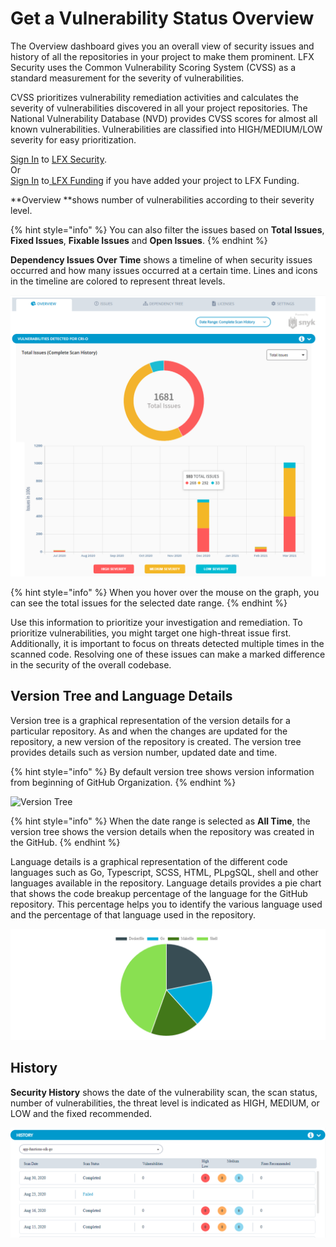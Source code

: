 # Get a Vulnerability Status Overview

The Overview dashboard gives you an overall view of security issues and history of all the repositories in your project to make them prominent. LFX Security uses the Common Vulnerability Scoring System (CVSS) as a standard measurement for the severity of vulnerabilities.&#x20;

CVSS prioritizes vulnerability remediation activities and calculates the severity of vulnerabilities discovered in all your project repositories. The National Vulnerability Database (NVD) provides CVSS scores for almost all known vulnerabilities. Vulnerabilities are classified into HIGH/MEDIUM/LOW severity for easy prioritization.

[Sign In](../sso/sign-in/) to [LFX Security](https://security.lfx.linuxfoundation.org).\
&#x20;                                    Or\
[Sign In](../sso/sign-in/) to[ ](open-lfx-security.md#projects-applied-to-communitybridge-funding)[LFX Funding](https://funding.lfx.linuxfoundation.org) if you have added your project to LFX Funding.

**Overview **shows number of vulnerabilities according to their severity level.&#x20;

{% hint style="info" %}
You can also filter the issues based on **Total Issues**, **Fixed Issues**, **Fixable Issues** and **Open Issues**.
{% endhint %}

**Dependency Issues Over Time** shows a timeline of when security issues occurred and how many issues occurred at a certain time. Lines and icons in the timeline are colored to represent threat levels.

![Overview](../.gitbook/assets/ovn1.png)

{% hint style="info" %}
When you hover over the mouse on the graph, you can see the total issues for the selected date range.&#x20;
{% endhint %}

Use this information to prioritize your investigation and remediation. To prioritize vulnerabilities, you might target one high-threat issue first. Additionally, it is important to focus on threats detected multiple times in the scanned code. Resolving one of these issues can make a marked difference in the security of the overall codebase.

## Version Tree and Language Details

Version tree is a graphical representation of the version details for a particular repository. As and when the changes are updated for the repository, a new version of the repository is created. The version tree provides details such as version number, updated date and time.&#x20;

{% hint style="info" %}
By default version tree shows version information from beginning of GitHub Organization.
{% endhint %}

![Version Tree](<../.gitbook/assets/Version \_Tree.png>)

{% hint style="info" %}
When the date range is selected as **All Time**, the version tree shows the version details when the repository was created in the GitHub.&#x20;
{% endhint %}

Language details is a graphical representation of the different code languages such as Go, Typescript, SCSS, HTML, PLpgSQL, shell and other languages available in the  repository. Language details provides a pie chart that shows the code breakup percentage of the language for the GitHub repository. This percentage helps you to identify the various language used and the percentage of that language used in the repository.

![Language Details](../.gitbook/assets/Languages.png)

## History&#x20;

**Security History** shows the date of the vulnerability scan, the scan status, number  of vulnerabilities,  the threat level is indicated as HIGH, MEDIUM, or LOW and the fixed recommended.&#x20;

![History ](../.gitbook/assets/History.png)
